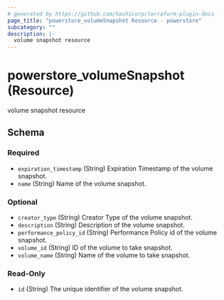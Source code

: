 ```yaml
---
# generated by https://github.com/hashicorp/terraform-plugin-docs
page_title: "powerstore_volumeSnapshot Resource - powerstore"
subcategory: ""
description: |-
  volume snapshot resource
---
```


# powerstore_volumeSnapshot (Resource)

volume snapshot resource



<!-- schema generated by tfplugindocs -->
## Schema

### Required

- `expiration_timestamp` (String) Expiration Timestamp of the volume snapshot.
- `name` (String) Name of the volume snapshot.

### Optional

- `creator_type` (String) Creator Type of the volume snapshot.
- `description` (String) Description of the volume snapshot.
- `performance_policy_id` (String) Performance Policy id of the volume snapshot.
- `volume_id` (String) ID of the volume to take snapshot.
- `volume_name` (String) Name of the volume to take snapshot.

### Read-Only

- `id` (String) The unique identifier of the volume snapshot.


